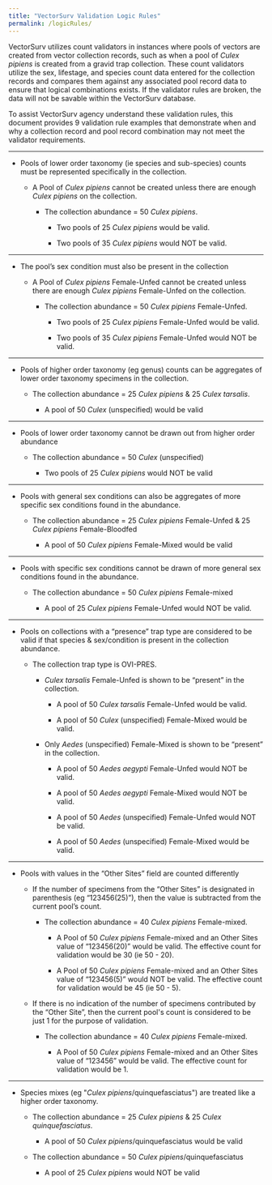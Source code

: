```yaml
---
title: "VectorSurv Validation Logic Rules"
permalink: /logicRules/
---
```


VectorSurv utilizes count validators in instances where pools of vectors are created from vector collection records, such as when a pool of *Culex pipiens* is created from a gravid trap collection. These count validators utilize the sex, lifestage, and species count data entered for the collection records and compares them against any associated pool record data to ensure that logical combinations exists. If the validator rules are broken, the data will not be savable within the VectorSurv database.

To assist VectorSurv agency understand these validation rules, this document provides 9 validation rule examples that demonstrate when and why a collection record and pool record combination may not meet the validator requirements.

***

- Pools of lower order taxonomy (ie species and sub-species) counts must be represented specifically in the collection.

    - A Pool of *Culex pipiens* cannot be created unless there are enough *Culex pipiens* on the collection. 

        - The collection abundance = 50 *Culex pipiens*.

            - Two pools of 25 *Culex pipiens* would be valid.

            - Two pools of 35 *Culex pipiens* would NOT be valid.

***

- The pool’s sex condition must also be present in the collection

    - A Pool of *Culex pipiens* Female-Unfed cannot be created unless there are enough *Culex pipiens* Female-Unfed on the collection. 

        - The collection abundance = 50 *Culex pipiens* Female-Unfed.

            - Two pools of 25 *Culex pipiens* Female-Unfed would be valid.

            - Two pools of 35 *Culex pipiens* Female-Unfed would NOT be valid.

***

- Pools of higher order taxonomy (eg genus) counts can be aggregates of lower order taxonomy specimens in the collection.

    - The collection abundance = 25 *Culex pipiens* & 25 *Culex tarsalis*.

        - A pool of 50 *Culex* (unspecified) would be valid

***

- Pools of lower order taxonomy cannot be drawn out from higher order abundance

    - The collection abundance =  50 *Culex* (unspecified)

        - Two pools of 25 *Culex pipiens* would NOT be valid

***

- Pools with general sex conditions can also be aggregates of more specific sex conditions found in the abundance. 

    - The collection abundance = 25 *Culex pipiens* Female-Unfed & 25 *Culex pipiens* Female-Bloodfed

        - A pool of 50 *Culex pipiens* Female-Mixed would be valid

***

- Pools with specific sex conditions cannot be drawn of more general sex conditions found in the abundance. 

    - The collection abundance = 50 *Culex pipiens* Female-mixed 

        - A pool of 25 *Culex pipiens* Female-Unfed would NOT be valid.

***

- Pools on collections with a “presence” trap type are considered to be valid if that species & sex/condition is present in the collection abundance.

    - The collection trap type is OVI-PRES.

        - *Culex tarsalis* Female-Unfed is shown to be “present” in the collection.

            - A pool of 50 *Culex tarsalis* Female-Unfed would be valid.

            - A pool of 50 *Culex* (unspecified) Female-Mixed would be valid.

        - Only *Aedes* (unspecified) Female-Mixed is shown to be “present” in the collection.

            - A pool of 50 *Aedes aegypti* Female-Unfed would NOT be valid.

            - A pool of 50 *Aedes aegypti* Female-Mixed would NOT be valid.

            - A pool of 50 *Aedes* (unspecified) Female-Unfed would NOT be valid.

            - A pool of 50 *Aedes* (unspecified) Female-Mixed would be valid.

***

- Pools with values in the “Other Sites” field are counted differently

    - If the number of specimens from the “Other Sites” is designated in parenthesis (eg “123456(25)”),  then the value is subtracted from the current pool’s count.

        - The collection abundance = 40 *Culex pipiens* Female-mixed.

            - A Pool of 50 *Culex pipiens* Female-mixed and an Other Sites value of “123456(20)” would be valid. The effective count for validation would be 30 (ie 50 - 20).

            - A Pool of 50 *Culex pipiens* Female-mixed and an Other Sites value of “123456(5)” would NOT be valid. The effective count for validation would be 45 (ie 50 - 5).

    - If there is no indication of the number of specimens contributed by the “Other Site”, then the current pool's count is considered to be just 1 for the purpose of validation.

        - The collection abundance = 40 *Culex pipiens* Female-mixed.

            - A Pool of 50 *Culex pipiens* Female-mixed and an Other Sites value of “123456” would be valid. The effective count for validation would be 1.

***

- Species mixes (eg "*Culex pipiens*/quinquefasciatus") are treated like a higher order taxonomy.

    - The collection abundance = 25 *Culex pipiens* & 25 *Culex quinquefasciatus*.

        - A pool of 50 *Culex pipiens*/quinquefasciatus would be valid

    - The collection abundance =  50 *Culex pipiens*/quinquefasciatus 

        - A pool of 25 *Culex pipiens* would NOT be valid
